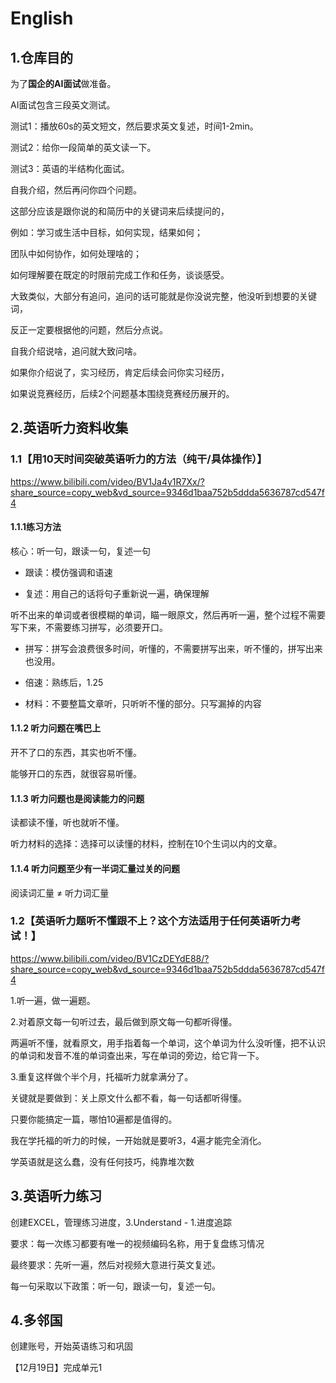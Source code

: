 # English

## 1.仓库目的

为了**国企的AI面试**做准备。

AI面试包含三段英文测试。

测试1：播放60s的英文短文，然后要求英文复述，时间1-2min。

测试2：给你一段简单的英文读一下。

测试3：英语的半结构化面试。

自我介绍，然后再问你四个问题。

这部分应该是跟你说的和简历中的关键词来后续提问的，

例如：学习或生活中目标，如何实现，结果如何；

团队中如何协作，如何处理啥的；

如何理解要在既定的时限前完成工作和任务，谈谈感受。

大致类似，大部分有追问，追问的话可能就是你没说完整，他没听到想要的关键词，

反正一定要根据他的问题，然后分点说。

自我介绍说啥，追问就大致问啥。

如果你介绍说了，实习经历，肯定后续会问你实习经历，

如果说竞赛经历，后续2个问题基本围绕竞赛经历展开的。



## 2.英语听力资料收集

### 1.1【用10天时间突破英语听力的方法（纯干/具体操作）】

 https://www.bilibili.com/video/BV1Ja4y1R7Xx/?share_source=copy_web&vd_source=9346d1baa752b5ddda5636787cd547f4

#### 1.1.1练习方法

核心：听一句，跟读一句，复述一句

- 跟读：模仿强调和语速

- 复述：用自己的话将句子重新说一遍，确保理解

听不出来的单词或者很模糊的单词，瞄一眼原文，然后再听一遍，整个过程不需要写下来，不需要练习拼写，必须要开口。

- 拼写：拼写会浪费很多时间，听懂的，不需要拼写出来，听不懂的，拼写出来也没用。

- 倍速：熟练后，1.25
- 材料：不要整篇文章听，只听听不懂的部分。只写漏掉的内容

#### 1.1.2 听力问题在嘴巴上

开不了口的东西，其实也听不懂。

能够开口的东西，就很容易听懂。



#### 1.1.3 听力问题也是阅读能力的问题

读都读不懂，听也就听不懂。

听力材料的选择：选择可以读懂的材料，控制在10个生词以内的文章。



#### 1.1.4 听力问题至少有一半词汇量过关的问题

阅读词汇量 ≠ 听力词汇量







### 1.2【英语听力题听不懂跟不上？这个方法适用于任何英语听力考试！】

https://www.bilibili.com/video/BV1CzDEYdE88/?share_source=copy_web&vd_source=9346d1baa752b5ddda5636787cd547f4

1.听一遍，做一遍题。

2.对着原文每一句听过去，最后做到原文每一句都听得懂。

两遍听不懂，就看原文，用手指着每一个单词，这个单词为什么没听懂，把不认识的单词和发音不准的单词查出来，写在单词的旁边，给它背一下。

3.重复这样做个半个月，托福听力就拿满分了。

关键就是要做到：关上原文什么都不看，每一句话都听得懂。

只要你能搞定一篇，哪怕10遍都是值得的。

我在学托福的听力的时候，一开始就是要听3，4遍才能完全消化。

学英语就是这么蠢，没有任何技巧，纯靠堆次数



## 3.英语听力练习

创建EXCEL，管理练习进度，3.Understand - 1.进度追踪

要求：每一次练习都要有唯一的视频编码名称，用于复盘练习情况

最终要求：先听一遍，然后对视频大意进行英文复述。

每一句采取以下政策：听一句，跟读一句，复述一句。



## 4.多邻国

创建账号，开始英语练习和巩固

【12月19日】完成单元1







